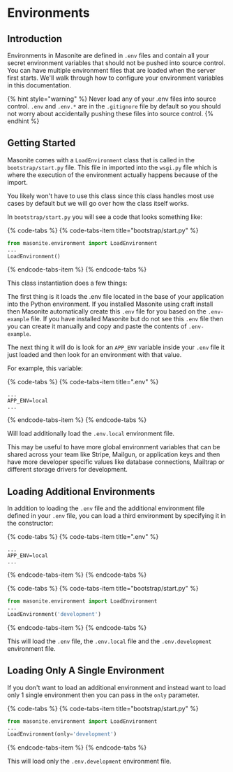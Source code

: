 # Environments

## Introduction

Environments in Masonite are defined in `.env` files and contain all your secret environment variables that should not be pushed into source control. You can have multiple environment files that are loaded when the server first starts. We'll walk through how to configure your environment variables in this documentation.

{% hint style="warning" %}
Never load any of your .env files into source control. `.env` and `.env.*` are in the `.gitignore` file by default so you should not worry about accidentally pushing these files into source control.
{% endhint %}

## Getting Started

Masonite comes with a `LoadEnvironment` class that is called in the `bootstrap/start.py` file. This file in imported into the `wsgi.py` file which is where the execution of the environment actually happens because of the import. 

You likely won't have to use this class since this class handles most use cases by default but we will go over how the class itself works.

In `bootstrap/start.py` you will see a code that looks something like:

{% code-tabs %}
{% code-tabs-item title="bootstrap/start.py" %}
```python
from masonite.environment import LoadEnvironment
...
LoadEnvironment()
```
{% endcode-tabs-item %}
{% endcode-tabs %}

This class instantiation does a few things:

The first thing is it loads the .env file located in the base of your application into the Python environment. If you installed Masonite using craft install then Masonite automatically create this `.env` file for you based on the `.env-example` file. If you have installed Masonite but do not see this `.env` file then you can create it manually and copy and paste the contents of `.env-example`.

The next thing it will do is look for an `APP_ENV` variable inside your `.env` file it just loaded and then look for an environment with that value.

For example, this variable:

{% code-tabs %}
{% code-tabs-item title=".env" %}
```text
...
APP_ENV=local
...
```
{% endcode-tabs-item %}
{% endcode-tabs %}

Will load additionally load the `.env.local` environment file.

This may be useful to have more global environment variables that can be shared across your team like Stripe, Mailgun, or application keys and then have more developer specific values like database connections, Mailtrap or different storage drivers for development.

## Loading Additional Environments

In addition to loading the `.env` file and the additional environment file defined in your `.env` file, you can load a third environment by specifying it in the constructor:

{% code-tabs %}
{% code-tabs-item title=".env" %}
```text
...
APP_ENV=local
...
```
{% endcode-tabs-item %}
{% endcode-tabs %}

{% code-tabs %}
{% code-tabs-item title="bootstrap/start.py" %}
```python
from masonite.environment import LoadEnvironment
...
LoadEnvironment('development')
```
{% endcode-tabs-item %}
{% endcode-tabs %}

This will load the `.env` file, the `.env.local` file and the `.env.development` environment file. 

## Loading Only A Single Environment

If you don't want to load an additional environment and instead want to load only 1 single environment then you can pass in the `only` parameter.

{% code-tabs %}
{% code-tabs-item title="bootstrap/start.py" %}
```python
from masonite.environment import LoadEnvironment
...
LoadEnvironment(only='development')
```
{% endcode-tabs-item %}
{% endcode-tabs %}

This will load only the `.env.development` environment file.





